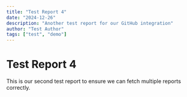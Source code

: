 ```yaml
---
title: "Test Report 4"
date: "2024-12-26"
description: "Another test report for our GitHub integration"
author: "Test Author"
tags: ["test", "demo"]
---
```


# Test Report 4

This is our second test report to ensure we can fetch multiple reports correctly.
